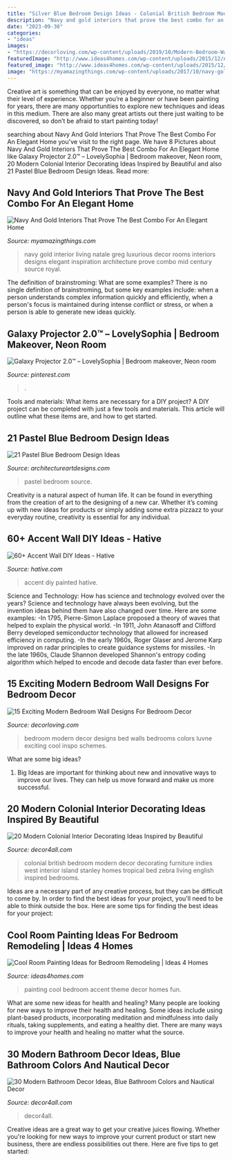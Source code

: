 ```yaml
---
title: "Silver Blue Bedroom Design Ideas - Colonial British Bedroom Modern Decor Decorating Furniture Indies West Interior Island Stanley Homes Tropical Bed Zebra Living English Inspired Bedrooms"
description: "Navy and gold interiors that prove the best combo for an elegant home"
date: "2023-09-30"
categories:
- "ideas"
images:
- "https://decorloving.com/wp-content/uploads/2019/10/Modern-Bedroom-Wall-Designs-14.jpg"
featuredImage: "http://www.ideas4homes.com/wp-content/uploads/2015/12/Alluring-White-Flower-Accent-Picture-Decor-in-Cool-Room-Painting-Ideas-with-Cute-WallSelve.jpg"
featured_image: "http://www.ideas4homes.com/wp-content/uploads/2015/12/Alluring-White-Flower-Accent-Picture-Decor-in-Cool-Room-Painting-Ideas-with-Cute-WallSelve.jpg"
image: "https://myamazingthings.com/wp-content/uploads/2017/10/navy-gold-interior-12-.jpg"
---
```



Creative art is something that can be enjoyed by everyone, no matter what their level of experience. Whether you’re a beginner or have been painting for years, there are many opportunities to explore new techniques and ideas in this medium. There are also many great artists out there just waiting to be discovered, so don’t be afraid to start painting today!

	

		
searching about Navy And Gold Interiors That Prove The Best Combo For An Elegant Home you've visit to the right page. We have 8 Pictures about Navy And Gold Interiors That Prove The Best Combo For An Elegant Home like Galaxy Projector 2.0™ – LovelySophia | Bedroom makeover, Neon room, 20 Modern Colonial Interior Decorating Ideas Inspired by Beautiful and also 21 Pastel Blue Bedroom Design Ideas. Read more:
		
    
## Navy And Gold Interiors That Prove The Best Combo For An Elegant Home

<img loading=lazy src="https://myamazingthings.com/wp-content/uploads/2017/10/navy-gold-interior-12-.jpg" onerror="this.onerror=null;this.src='https://tse4.mm.bing.net/th?id=OIP.00QOHlg7Vb_FuM_HIr57eQHaJ3&amp;pid=15.1';" alt="Navy And Gold Interiors That Prove The Best Combo For An Elegant Home">

_Source: myamazingthings.com_

>navy gold interior living natale greg luxurious decor rooms interiors designs elegant inspiration architecture prove combo mid century source royal. 

	

The definition of brainstroming: What are some examples?
There is no single definition of brainstroming, but some key examples include: when a person understands complex information quickly and efficiently, when a person's focus is maintained during intense conflict or stress, or when a person is able to generate new ideas quickly.

    
## Galaxy Projector 2.0™ – LovelySophia | Bedroom Makeover, Neon Room

<img loading=lazy src="https://i.pinimg.com/736x/69/d5/66/69d566a800490687aad4eaaa86aee3ac.jpg" onerror="this.onerror=null;this.src='https://tse4.mm.bing.net/th?id=OIP.2gm7d8Flh5h-vPIZAnpxUwHaKF&amp;pid=15.1';" alt="Galaxy Projector 2.0™ – LovelySophia | Bedroom makeover, Neon room">

_Source: pinterest.com_

>. 

	

Tools and materials: What items are necessary for a DIY project?
A DIY project can be completed with just a few tools and materials. This article will outline what these items are, and how to get started.

    
## 21 Pastel Blue Bedroom Design Ideas

<img loading=lazy src="https://www.architectureartdesigns.com/wp-content/uploads/2015/05/1225.jpg" onerror="this.onerror=null;this.src='https://tse4.mm.bing.net/th?id=OIP.3xDo1gFA6CPQGKnELTKKqAHaJA&amp;pid=15.1';" alt="21 Pastel Blue Bedroom Design Ideas">

_Source: architectureartdesigns.com_

>pastel bedroom source. 

	

Creativity is a natural aspect of human life. It can be found in everything from the creation of art to the designing of a new car. Whether it’s coming up with new ideas for products or simply adding some extra pizzazz to your everyday routine, creativity is essential for any individual.

    
## 60+ Accent Wall DIY Ideas - Hative

<img loading=lazy src="https://hative.com/wp-content/uploads/2017/08/accent-wall-diy/44-accent-wall-diy-ideas.jpg" onerror="this.onerror=null;this.src='https://tse2.mm.bing.net/th?id=OIP.CeGvGeSXXzWBDNvX9wQdrAHaLG&amp;pid=15.1';" alt="60+ Accent Wall DIY Ideas - Hative">

_Source: hative.com_

>accent diy painted hative. 

	

Science and Technology: How has science and technology evolved over the years?
Science and technology have always been evolving, but the invention ideas behind them have also changed over time. Here are some examples: 
-In 1795, Pierre-Simon Laplace proposed a theory of waves that helped to explain the physical world. 
-In 1911, John Atanasoff and Clifford Berry developed semiconductor technology that allowed for increased efficiency in computing. 
-In the early 1960s, Roger Glaser and Jerome Karp improved on radar principles to create guidance systems for missiles.
-In the late 1960s, Claude Shannon developed Shannon's entropy coding algorithm which helped to encode and decode data faster than ever before.

    
## 15 Exciting Modern Bedroom Wall Designs For Bedroom Decor

<img loading=lazy src="https://decorloving.com/wp-content/uploads/2019/10/Modern-Bedroom-Wall-Designs-14.jpg" onerror="this.onerror=null;this.src='https://tse1.mm.bing.net/th?id=OIP.9Ugr8vYt9xDFZzPS-Q_GbQHaLH&amp;pid=15.1';" alt="15 Exciting Modern Bedroom Wall Designs For Bedroom Decor">

_Source: decorloving.com_

>bedroom modern decor designs bed walls bedrooms colors luvne exciting cool inspo schemes. 

	

What are some big ideas?
1. Big Ideas are important for thinking about new and innovative ways to improve our lives. They can help us move forward and make us more successful.

    
## 20 Modern Colonial Interior Decorating Ideas Inspired By Beautiful

<img loading=lazy src="https://decor4all.com/wp-content/uploads/2014/08/colonial-homes-bedroom-decorating-ideas-8.jpg" onerror="this.onerror=null;this.src='https://tse1.mm.bing.net/th?id=OIP.xBUUIpX4CTNGRqWaVwIIBgHaJ3&amp;pid=15.1';" alt="20 Modern Colonial Interior Decorating Ideas Inspired by Beautiful">

_Source: decor4all.com_

>colonial british bedroom modern decor decorating furniture indies west interior island stanley homes tropical bed zebra living english inspired bedrooms. 

	

Ideas are a necessary part of any creative process, but they can be difficult to come by. In order to find the best ideas for your project, you'll need to be able to think outside the box. Here are some tips for finding the best ideas for your project: 

    
## Cool Room Painting Ideas For Bedroom Remodeling | Ideas 4 Homes

<img loading=lazy src="http://www.ideas4homes.com/wp-content/uploads/2015/12/Alluring-White-Flower-Accent-Picture-Decor-in-Cool-Room-Painting-Ideas-with-Cute-WallSelve.jpg" onerror="this.onerror=null;this.src='https://tse4.mm.bing.net/th?id=OIP.LKGa0QfEquPrAlwizkEnbAHaFj&amp;pid=15.1';" alt="Cool Room Painting Ideas for Bedroom Remodeling | Ideas 4 Homes">

_Source: ideas4homes.com_

>painting cool bedroom accent theme decor homes fun. 

	

What are some new ideas for health and healing?
Many people are looking for new ways to improve their health and healing. Some ideas include using plant-based products, incorporating meditation and mindfulness into daily rituals, taking supplements, and eating a healthy diet. There are many ways to improve your health and healing no matter what the source.

    
## 30 Modern Bathroom Decor Ideas, Blue Bathroom Colors And Nautical Decor

<img loading=lazy src="https://www.decor4all.com/wp-content/uploads/2013/06/modern-bathroom-decor-ideas-nautical-theme-23.jpg" onerror="this.onerror=null;this.src='https://tse1.mm.bing.net/th?id=OIP.bl7S8IJNhXBrnQfs4Dp8lgHaJ3&amp;pid=15.1';" alt="30 Modern Bathroom Decor Ideas, Blue Bathroom Colors and Nautical Decor">

_Source: decor4all.com_

>decor4all. 

	

Creative ideas are a great way to get your creative juices flowing. Whether you're looking for new ways to improve your current product or start new business, there are endless possibilities out there. Here are five tips to get started:

